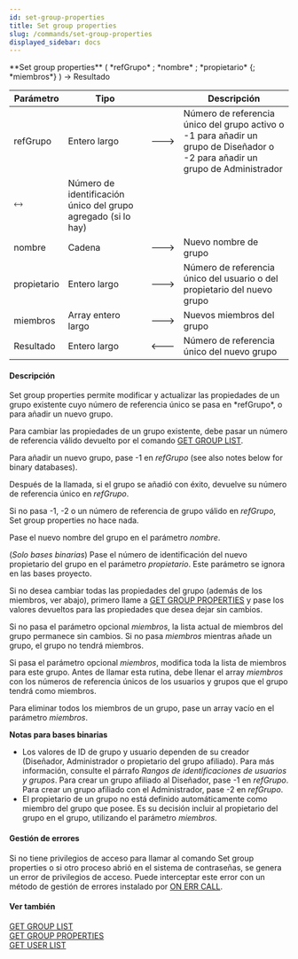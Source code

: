 ```yaml
---
id: set-group-properties
title: Set group properties
slug: /commands/set-group-properties
displayed_sidebar: docs
---
```


<!--REF #_command_.Set group properties.Syntax-->**Set group properties** ( *refGrupo* ; *nombre* ; *propietario* {; *miembros*} )  -> Resultado<!-- END REF-->
<!--REF #_command_.Set group properties.Params-->
| Parámetro | Tipo |  | Descripción |
| --- | --- | --- | --- |
| refGrupo | Entero largo | &#x1F852; | Número de referencia único del grupo activo o -1 para añadir un grupo de Diseñador o -2 para añadir un grupo de Administrador |
| &#x1F858; | Número de identificación único del grupo agregado (si lo hay) |
| nombre | Cadena | &#x1F852; | Nuevo nombre de grupo |
| propietario | Entero largo | &#x1F852; | Número de referencia único del usuario o del propietario del nuevo grupo |
| miembros | Array entero largo | &#x1F852; | Nuevos miembros del grupo |
| Resultado | Entero largo | &#x1F850; | Número de referencia único del nuevo grupo |

<!-- END REF-->

#### Descripción 

<!--REF #_command_.Set group properties.Summary-->Set group properties permite modificar y actualizar las propiedades de un grupo existente cuyo número de referencia único se pasa en *refGrupo*, o para añadir un nuevo grupo.<!-- END REF--> 

Para cambiar las propiedades de un grupo existente, debe pasar un número de referencia válido devuelto por el comando [GET GROUP LIST](get-group-list.md).

Para añadir un nuevo grupo, pase -1 en *refGrupo* (see also notes below for binary databases). 

Después de la llamada, si el grupo se añadió con éxito, devuelve su número de referencia único en *refGrupo*.

Si no pasa -1, -2 o un número de referencia de grupo válido en *refGrupo*, Set group properties no hace nada.

Pase el nuevo nombre del grupo en el parámetro *nombre*.

(*Solo bases binarias*) Pase el número de identificación del nuevo propietario del grupo en el parámetro *propietario*. Este parámetro se ignora en las bases proyecto.

Si no desea cambiar todas las propiedades del grupo (además de los miembros, ver abajo), primero llame a [GET GROUP PROPERTIES](get-group-properties.md) y pase los valores devueltos para las propiedades que desea dejar sin cambios.

Si no pasa el parámetro opcional *miembros*, la lista actual de miembros del grupo permanece sin cambios. Si no pasa *miembros* mientras añade un grupo, el grupo no tendrá miembros.

Si pasa el parámetro opcional *miembros*, modifica toda la lista de miembros para este grupo. Antes de llamar esta rutina, debe llenar el array *miembros* con los números de referencia únicos de los usuarios y grupos que el grupo tendrá como miembros.

Para eliminar todos los miembros de un grupo, pase un array vacío en el parámetro *miembros*.

**Notas para bases binarias**

* Los valores de ID de grupo y usuario dependen de su creador (Diseñador, Administrador o propietario del grupo afiliado). Para más información, consulte el párrafo *Rangos de identificaciones de usuarios y grupos*. Para crear un grupo afiliado al Diseñador, pase -1 en *refGrupo*. Para crear un grupo afiliado con el Administrador, pase -2 en *refGrupo*.
* El propietario de un grupo no está definido automáticamente como miembro del grupo que posee. Es su decisión incluir al propietario del grupo en el grupo, utilizando el parámetro *miembros*.

#### Gestión de errores 

Si no tiene privilegios de acceso para llamar al comando Set group properties o si otro proceso abrió en el sistema de contraseñas, se genera un error de privilegios de acceso. Puede interceptar este error con un método de gestión de errores instalado por [ON ERR CALL](on-err-call.md "ON ERR CALL").

#### Ver también 

[GET GROUP LIST](get-group-list.md)  
[GET GROUP PROPERTIES](get-group-properties.md)  
[GET USER LIST](get-user-list.md)  